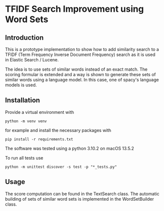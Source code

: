 # TFIDF Search Improvement using Word Sets

## Introduction
This is a prototype implementation to show how to
add similarity search to a TFIDF (Term Frequency Inverse Document Frequency) search
as it is used in Elastic Search / Lucene.

The idea is to use sets of similar words instead of an
exact match. The scoring formular is extended and a way is shown to
generate these sets of similar words using a language model. In this case, 
one of spacy's language models is used.

## Installation
Provide a virtual environment with

`python -m venv venv`

for example and install the necessary packages with

`pip install -r requirements.txt`

The software was tested using a python 3.10.2 on macOS 13.5.2 

To run all tests use 

`python -m unittest discover -s test -p "*_tests.py"`

## Usage
The score computation can be found in the TextSearch class.
The automatic building of sets of similar word sets is implemented
in the WordSetBuilder class.


